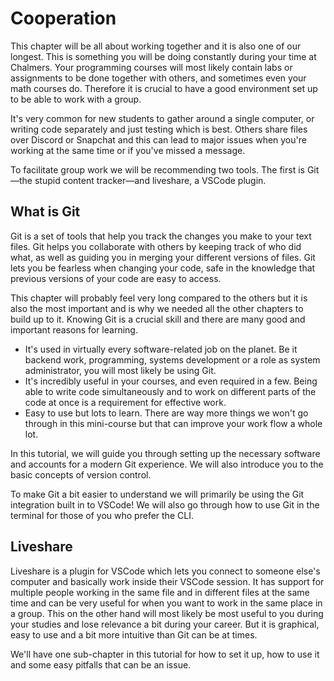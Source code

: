 # Cooperation

This chapter will be all about working together and it is also one of our longest. This is something you will be doing constantly during your time at Chalmers. Your programming courses will most likely contain labs or assignments to be done together with others, and sometimes even your math courses do.  Therefore it is crucial to have a good environment set up to be able to work with a group. 

It's very common for new students to gather around a single computer, or writing code separately and just testing which is best. Others share files over Discord or Snapchat and this can lead to major issues when you're working at the same time or if you've missed a message. 

To facilitate group work we will be recommending two tools. The first is Git—the stupid content tracker—and liveshare, a VSCode plugin.

## What is Git

Git is a set of tools that help you track the changes you make to your text files. Git helps you collaborate with others by keeping track of who did what, as well as guiding you in merging your different versions of files. Git lets you be fearless when changing your code, safe in the knowledge that previous versions of your code are easy to access.

This chapter will probably feel very long compared to the others but it is also the most important and is why we needed all the other chapters to build up to it. Knowing Git is a crucial skill and there are many good and important reasons for learning.

- It's used in virtually every software-related job on the planet. Be it backend work, programming, systems development or a role as system administrator, you will most likely be using Git.
- It's incredibly useful in your courses, and even required in a few. Being able to write code simultaneously and to work on different parts of the code at once is a requirement for effective work.
- Easy to use but lots to learn. There are way more things we won't go through in this mini-course but that can improve your work flow a whole lot.

In this tutorial, we will guide you through setting up the necessary software and accounts for a modern Git experience. We will also introduce you to the basic concepts of version control. 

To make Git a bit easier to understand we will primarily be using the Git integration built in to VSCode! We will also go through how to use Git in the terminal for those of you who prefer the CLI.

## Liveshare

Liveshare is a plugin for VSCode which lets you connect to someone else's computer and basically work inside their VSCode session. It has support for multiple people working in the same file and in different files at the same time and can be very useful for when you want to work in the same place in a group. This on the other hand will most likely be most useful to you during your studies and lose relevance a bit during your career. But it is graphical, easy to use and a bit more intuitive than Git can be at times.

We'll have one sub-chapter in this tutorial for how to set it up, how to use it and some easy pitfalls that can be an issue. 
